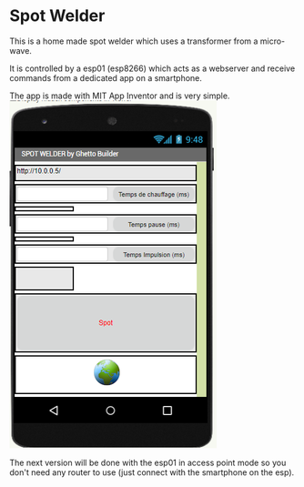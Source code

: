# Spot Welder
This is a home made spot welder which uses a transformer from a micro-wave.

It is controlled by a esp01 (esp8266) which  acts as a webserver and receive commands from a dedicated app on a smartphone.

The app is made with MIT App Inventor and is very simple.
![app on smartphone](/pictures/interface.png)

The next version will be done with the esp01 in access point mode so you don't need any router to use (just connect with the smartphone on the esp).
